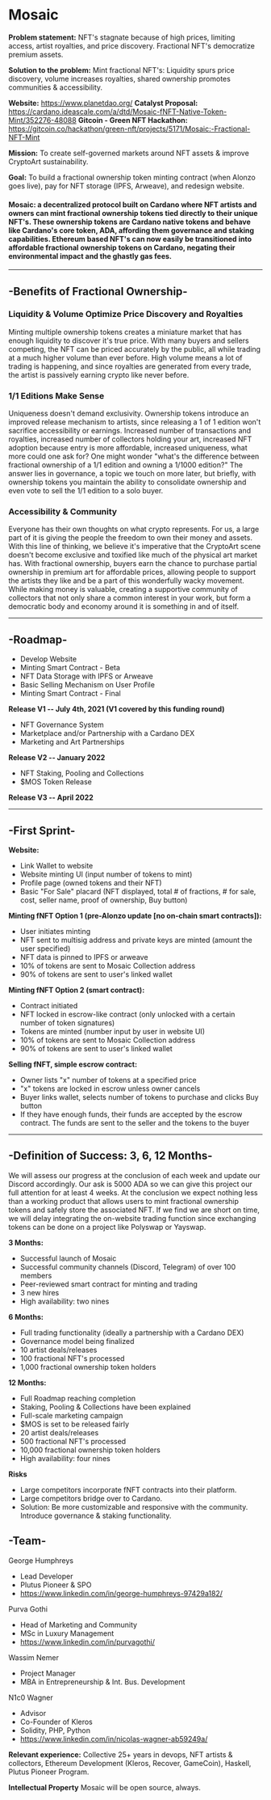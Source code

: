 # Mosaic

**Problem statement:** NFT's stagnate because of high prices, limiting access, artist royalties, and price discovery. Fractional NFT's democratize premium assets.

**Solution to the problem:** Mint fractional NFT's: Liquidity spurs price discovery, volume increases royalties, shared ownership promotes communities & accessibility.

**Website:** https://www.planetdao.org/
**Catalyst Proposal:** https://cardano.ideascale.com/a/dtd/Mosaic-fNFT-Native-Token-Mint/352276-48088
**Gitcoin - Green NFT Hackathon:** https://gitcoin.co/hackathon/green-nft/projects/5171/Mosaic:-Fractional-NFT-Mint

**Mission:** To create self-governed markets around NFT assets & improve CryptoArt sustainability.

**Goal:** To build a fractional ownership token minting contract (when Alonzo goes live), pay for NFT storage (IPFS, Arweave), and redesign website.

#### Mosaic: a decentralized protocol built on Cardano where NFT artists and owners can mint fractional ownership tokens tied directly to their unique NFT's. These ownership tokens are Cardano native tokens and behave like Cardano's core token, ADA, affording them governance and staking capabilities. Ethereum based NFT's can now easily be transitioned into affordable fractional ownership tokens on Cardano, negating their environmental impact and the ghastly gas fees.

-----------------------------------------------------------------------------------------------------

## **-Benefits of Fractional Ownership-**

### Liquidity & Volume Optimize Price Discovery and Royalties
Minting multiple ownership tokens creates a miniature market that has enough liquidity to discover it's true price. With many buyers and sellers competing, the NFT can be priced accurately by the public, all while trading at a much higher volume than ever before. High volume means a lot of trading is happening, and since royalties are generated from every trade, the artist is passively earning crypto like never before.

### 1/1 Editions Make Sense
Uniqueness doesn't demand exclusivity. Ownership tokens introduce an improved release mechanism to artists, since releasing a 1 of 1 edition won't sacrifice accessibility or earnings. Increased number of transactions and royalties, increased number of collectors holding your art, increased NFT adoption because entry is more affordable, increased uniqueness, what more could one ask for? One might wonder "what's the difference between fractional ownership of a 1/1 edition and owning a 1/1000 edition?" The answer lies in governance, a topic we touch on more later, but briefly, with ownership tokens you maintain the ability to consolidate ownership and even vote to sell the 1/1 edition to a solo buyer.

### Accessibility & Community
Everyone has their own thoughts on what crypto represents. For us, a large part of it is giving the people the freedom to own their money and assets. With this line of thinking, we believe it's imperative that the CryptoArt scene doesn't become exclusive and toxified like much of the physical art market has. With fractional ownership, buyers earn the chance to purchase partial ownership in premium art for affordable prices, allowing people to support the artists they like and be a part of this wonderfully wacky movement. While making money is valuable, creating a supportive community of collectors that not only share a common interest in your work, but form a democratic body and economy around it is something in and of itself.

-----------------------------------------------------------------------------------------------------

## -Roadmap-

* Develop Website
* Minting Smart Contract - Beta
* NFT Data Storage with IPFS or Arweave
* Basic Selling Mechanism on User Profile
* Minting Smart Contract - Final

**Release V1 -- July 4th, 2021 (V1 covered by this funding round)**

* NFT Governance System
* Marketplace and/or Partnership with a Cardano DEX
* Marketing and Art Partnerships

**Release V2 -- January 2022**
* NFT Staking, Pooling and Collections
* $MOS Token Release

**Release V3 -- April 2022**

-----------------------------------------------------------------------------------------------------

## -First Sprint-

**Website:**
* Link Wallet to website
* Website minting UI (input number of tokens to mint)
* Profile page (owned tokens and their NFT)
* Basic "For Sale" placard (NFT displayed, total # of fractions, # for sale, cost, seller name, proof of ownership, Buy button)

**Minting fNFT Option 1 (pre-Alonzo update [no on-chain smart contracts]):**
* User initiates minting
* NFT sent to multisig address and private keys are minted (amount the user specified)
* NFT data is pinned to IPFS or arweave
* 10% of tokens are sent to Mosaic Collection address
* 90% of tokens are sent to user's linked wallet

**Minting fNFT Option 2 (smart contract):**
* Contract initiated
* NFT locked in escrow-like contract (only unlocked with a certain number of token signatures)
* Tokens are minted (number input by user in website UI)
* 10% of tokens are sent to Mosaic Collection address
* 90% of tokens are sent to user's linked wallet

**Selling fNFT, simple escrow contract:**
* Owner lists "x" number of tokens at a specified price
* "x" tokens are locked in escrow unless owner cancels
* Buyer links wallet, selects number of tokens to purchase and clicks Buy button
* If they have enough funds, their funds are accepted by the escrow contract. The funds are sent to the seller and the tokens to the buyer

 -----------------------------------------------------------------------------------------------------

## -Definition of Success: 3, 6, 12 Months-
We will assess our progress at the conclusion of each week and update our Discord accordingly. Our ask is 5000 ADA so we can give this project our full attention for at least 4 weeks. At the conclusion we expect nothing less than a working product that allows users to mint fractional ownership tokens and safely store the associated NFT. If we find we are short on time, we will delay integrating the on-website trading function since exchanging tokens can be done on a project like Polyswap or Yayswap.

**3 Months:**
* Successful launch of Mosaic
* Successful community channels (Discord, Telegram) of over 100 members
* Peer-reviewed smart contract for minting and trading
* 3 new hires
* High availability: two nines

**6 Months:**
* Full trading functionality (ideally a partnership with a Cardano DEX)
* Governance model being finalized
* 10 artist deals/releases
* 100 fractional NFT's processed
* 1,000 fractional ownership token holders

**12 Months:**
* Full Roadmap reaching completion
* Staking, Pooling & Collections have been explained
* Full-scale marketing campaign
* $MOS is set to be released fairly
* 20 artist deals/releases
* 500 fractional NFT's processed
* 10,000 fractional ownership token holders
* High availability: four nines

**Risks**
* Large competitors incorporate fNFT contracts into their platform.
* Large competitors bridge over to Cardano.
* Solution: Be more customizable and responsive with the community. Introduce governance & staking functionality.

## -Team-

George Humphreys
* Lead Developer
* Plutus Pioneer & SPO
* https://www.linkedin.com/in/george-humphreys-97429a182/

Purva Gothi
* Head of Marketing and Community
* MSc in Luxury Management
* https://www.linkedin.com/in/purvagothi/

Wassim Nemer
* Project Manager
* MBA in Entrepreneurship & Int. Bus. Development

N1c0 Wagner
* Advisor
* Co-Founder of Kleros
* Solidity, PHP, Python
* https://www.linkedin.com/in/nicolas-wagner-ab59249a/


**Relevant experience:** Collective 25+ years in devops, NFT artists & collectors, Ethereum Development (Kleros, Recover, GameCoin), Haskell, Plutus Pioneer Program.

**Intellectual Property**
Mosaic will be open source, always.
